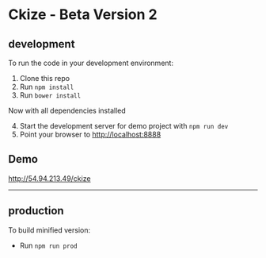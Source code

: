 Ckize - Beta Version 2
==============================

development
-----------
To run the code in your development environment:

1. Clone this repo
2. Run `npm install`
3. Run `bower install`

Now with all dependencies installed

4. Start the development server for demo project with `npm run dev`
5. Point your browser to [http://localhost:8888](http://localhost:8888)

Demo
-----------

http://54.94.213.49/ckize

-----------------------------------------------

production
----------
To build minified version:

- Run `npm run prod`


